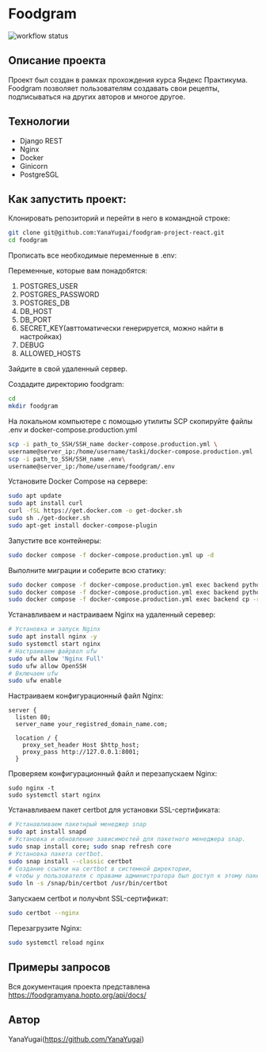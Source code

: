 # Foodgram

![workflow status](https://github.com/YanaYugai/foodgram-project-react/actions/workflows/main.yml/badge.svg)

## Описание проекта

Проект был создан в рамках прохождения курса Яндекс Практикума.
Foodgram позволяет пользователям создавать свои рецепты, подписываться на других авторов и многое другое.

## Технологии

* Django REST
* Nginx
* Docker
* Ginicorn
* PostgreSGL

## Как запустить проект:

Клонировать репозиторий и перейти в него в командной строке:

```bash
git clone git@github.com:YanaYugai/foodgram-project-react.git
cd foodgram
```

Прописать все необходимые переменные в .env:

Переменные, которые вам понадобятся:
1. POSTGRES_USER
2. POSTGRES_PASSWORD
3. POSTGRES_DB
4. DB_HOST
5. DB_PORT
6. SECRET_KEY(авттоматически генерируется, можно найти в настройках)
7. DEBUG
8. ALLOWED_HOSTS

Зайдите в свой удаленный сервер.

Создадите директорию foodgram:

```bash
cd
mkdir foodgram
```
На локальном компьютере с помощью утилиты SCP скопируйте файлы .env и
docker-compose.production.yml

```bash
scp -i path_to_SSH/SSH_name docker-compose.production.yml \
username@server_ip:/home/username/taski/docker-compose.production.yml
scp -i path_to_SSH/SSH_name .env\
username@server_ip:/home/username/foodgram/.env
```

Установите Docker Compose на сервере:

```bash
sudo apt update
sudo apt install curl
curl -fSL https://get.docker.com -o get-docker.sh
sudo sh ./get-docker.sh
sudo apt-get install docker-compose-plugin
```

Запустите все контейнеры:

```bash
sudo docker compose -f docker-compose.production.yml up -d
```
Выполните миграции и соберите всю статику:

```bash
sudo docker compose -f docker-compose.production.yml exec backend python manage.py migrate
sudo docker compose -f docker-compose.production.yml exec backend python manage.py collectstatic
sudo docker compose -f docker-compose.production.yml exec backend cp -r /app/collected_static/. /backend_static/static/
```

Устанавливаем и настраиваем Nginx на удаленный серевер:

```bash
# Установка и запуск Nginx
sudo apt install nginx -y
sudo systemctl start nginx
# Настраиваем файрвол ufw
sudo ufw allow 'Nginx Full'
sudo ufw allow OpenSSH
# Включаем ufw
sudo ufw enable
```
Настраиваем конфигурационный файл Nginx:

```
server {
  listen 80;
  server_name your_registred_domain_name.com;

  location / {
    proxy_set_header Host $http_host;
    proxy_pass http://127.0.0.1:8001;
  }
```
Проверяем конфигурационный файл и перезапускаем Nginx:

```
sudo nginx -t
sudo systemctl start nginx
```

Устанавливаем пакет certbot для установки SSL-сертификата:

```bash
# Устанавливаем пакетнрый менеджер snap
sudo apt install snapd
# Установка и обновление зависимостей для пакетного менеджера snap.
sudo snap install core; sudo snap refresh core
# Установка пакета certbot.
sudo snap install --classic certbot
# Создание ссылки на certbot в системной директории,
# чтобы у пользователя с правами администратора был доступ к этому пакету.
sudo ln -s /snap/bin/certbot /usr/bin/certbot
```
Запускаем certbot и получbnt SSL-сертификат:

```bash
sudo certbot --nginx
```

Перезагрузите Nginx:

```bash
sudo systemctl reload nginx 
```

## Примеры запросов

Вся документация проекта представлена https://foodgramyana.hopto.org/api/docs/

## Автор

YanaYugai(https://github.com/YanaYugai)